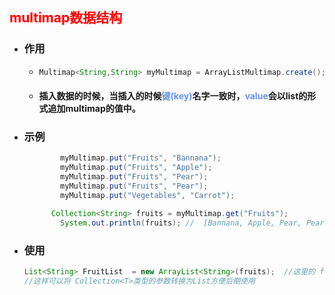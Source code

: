## <font color='red'>multimap数据结构</font>





- ### 作用

  - ```java
    Multimap<String,String> myMultimap = ArrayListMultimap.create();
    ```

  - #### 插入数据的时候，当插入的时候<font color='cornflowerblue'>键(key)</font>名字一致时，<font color='cornflowerblue'>value</font>会以list的形式追加multimap的值中。



- ### 示例

  ```java
          myMultimap.put("Fruits", "Bannana");
          myMultimap.put("Fruits", "Apple");
          myMultimap.put("Fruits", "Pear");
          myMultimap.put("Fruits", "Pear");
          myMultimap.put("Vegetables", "Carrot");
  ```

  ```java
  		Collection<String> fruits = myMultimap.get("Fruits");
          System.out.println(fruits); //  [Bannana, Apple, Pear, Pear]
  ```



- ### 使用

  ```java
  List<String> FruitList  = new ArrayList<String>(fruits);  //这里的 fruits 来在示例中的get到的value
  //这样可以将 Collection<T>类型的参数转换为List方便后期使用
  ```
  
  

